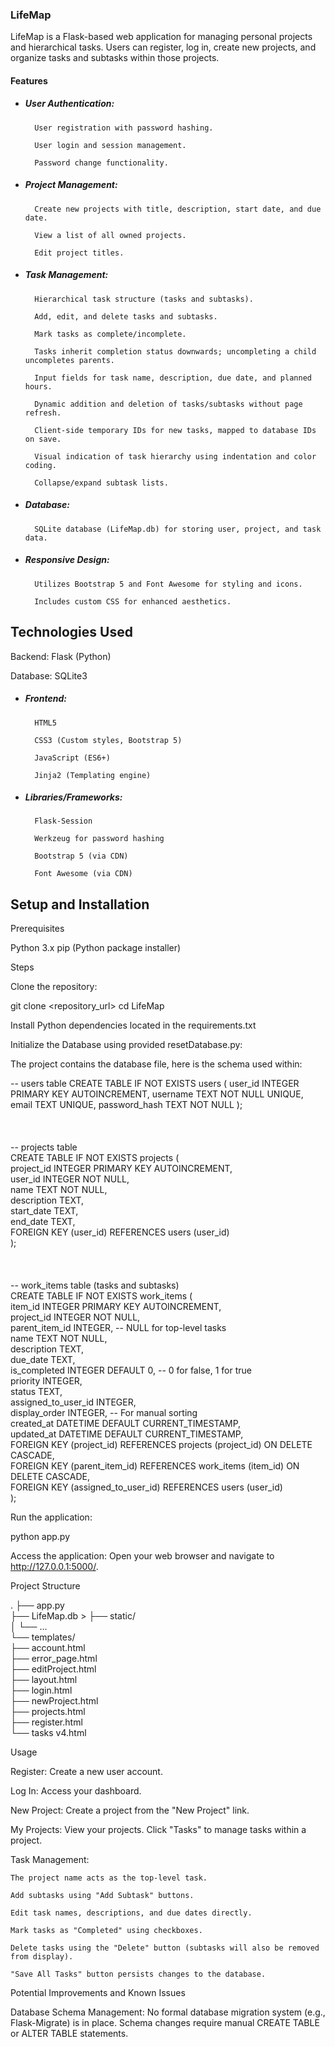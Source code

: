 ### LifeMap

LifeMap is a Flask-based web application for managing personal projects and hierarchical tasks. Users can register, log in, create new projects, and organize tasks and subtasks within those projects.

#### Features
- ##### User Authentication:

        User registration with password hashing.

        User login and session management.

        Password change functionality.

- ##### Project Management:

        Create new projects with title, description, start date, and due date.

        View a list of all owned projects.

        Edit project titles. 

- ##### Task Management:

        Hierarchical task structure (tasks and subtasks).

        Add, edit, and delete tasks and subtasks.

        Mark tasks as complete/incomplete.

        Tasks inherit completion status downwards; uncompleting a child uncompletes parents.

        Input fields for task name, description, due date, and planned hours.

        Dynamic addition and deletion of tasks/subtasks without page refresh.

        Client-side temporary IDs for new tasks, mapped to database IDs on save.

        Visual indication of task hierarchy using indentation and color coding.

        Collapse/expand subtask lists.

- ##### Database:

        SQLite database (LifeMap.db) for storing user, project, and task data.

- ##### Responsive Design:

        Utilizes Bootstrap 5 and Font Awesome for styling and icons.

        Includes custom CSS for enhanced aesthetics.

## Technologies Used

Backend: Flask (Python)

Database: SQLite3

- ##### Frontend:

        HTML5

        CSS3 (Custom styles, Bootstrap 5)

        JavaScript (ES6+)

        Jinja2 (Templating engine)

- ##### Libraries/Frameworks:

        Flask-Session

        Werkzeug for password hashing

        Bootstrap 5 (via CDN)

        Font Awesome (via CDN)

## Setup and Installation
Prerequisites

Python 3.x
pip (Python package installer)

Steps

Clone the repository:

git clone <repository_url>
cd LifeMap

Install Python dependencies located in the requirements.txt

Initialize the Database using provided resetDatabase.py:

The project contains the database file, here is the schema used within:

-- users table
CREATE TABLE IF NOT EXISTS users (
    user_id INTEGER PRIMARY KEY AUTOINCREMENT,
    username TEXT NOT NULL UNIQUE,
    email TEXT UNIQUE,
    password_hash TEXT NOT NULL
);
<br><br><br><br>
-- projects table<br>
CREATE TABLE IF NOT EXISTS projects (<br>
    project_id INTEGER PRIMARY KEY AUTOINCREMENT,<br>
    user_id INTEGER NOT NULL,<br>
    name TEXT NOT NULL,<br>
    description TEXT,<br>
    start_date TEXT,<br>
    end_date TEXT,<br>
    FOREIGN KEY (user_id) REFERENCES users (user_id)<br>
);<br>
<br>
<br>
<br>
-- work_items table (tasks and subtasks)<br>
CREATE TABLE IF NOT EXISTS work_items (<br>
    item_id INTEGER PRIMARY KEY AUTOINCREMENT,<br>
    project_id INTEGER NOT NULL,<br>
    parent_item_id INTEGER, -- NULL for top-level tasks<br>
    name TEXT NOT NULL,<br>
    description TEXT,<br>
    due_date TEXT,<br>
    is_completed INTEGER DEFAULT 0, -- 0 for false, 1 for true<br>
    priority INTEGER,<br>
    status TEXT,<br>
    assigned_to_user_id INTEGER,<br>
    display_order INTEGER, -- For manual sorting<br>
    created_at DATETIME DEFAULT CURRENT_TIMESTAMP,<br>
    updated_at DATETIME DEFAULT CURRENT_TIMESTAMP,<br>
    FOREIGN KEY (project_id) REFERENCES projects (project_id) ON DELETE CASCADE,<br>
    FOREIGN KEY (parent_item_id) REFERENCES work_items (item_id) ON DELETE CASCADE,<br>
    FOREIGN KEY (assigned_to_user_id) REFERENCES users (user_id)<br>
);<br>


Run the application:

python app.py

Access the application:
Open your web browser and navigate to http://127.0.0.1:5000/.

Project Structure

.
├── app.py                      
├── LifeMap.db                  >
├── static/                     
│   └── ...<br>
└── templates/                  
├── account.html              
├── error_page.html      
├── editProject.html            
├── layout.html                 
├── login.html        
├── newProject.html           
├── projects.html             
├── register.html            
└── tasks v4.html              

Usage

Register: Create a new user account.

Log In: Access your dashboard.

New Project: Create a project from the "New Project" link.

My Projects: View your projects. Click "Tasks" to manage tasks within a project.

Task Management:

    The project name acts as the top-level task.

    Add subtasks using "Add Subtask" buttons.

    Edit task names, descriptions, and due dates directly.

    Mark tasks as "Completed" using checkboxes.

    Delete tasks using the "Delete" button (subtasks will also be removed from display).

    "Save All Tasks" button persists changes to the database.

Potential Improvements and Known Issues

Database Schema Management: No formal database migration system (e.g., Flask-Migrate) is in place. Schema changes require manual CREATE TABLE or ALTER TABLE statements.